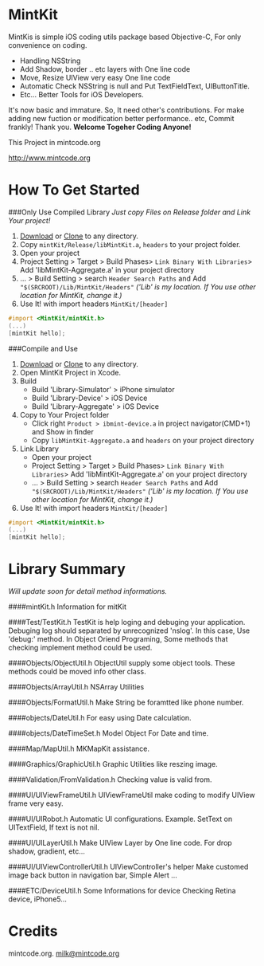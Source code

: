MintKit
=======

MintKis is simple iOS coding utils package based Objective-C, For only convenience on coding.
* Handling NSString
* Add Shadow, border .. etc layers with One line code
* Move, Resize UIView very easy One line code
* Automatic Check NSString is null and Put TextFieldText, UIButtonTitle.
* Etc... Better Tools for iOS Developers.

It's now basic and immature. So, It need other's contributions.
For make adding new fuction or modification better performance.. etc,
Commit frankly! Thank you.
**Welcome Togeher Coding Anyone!**

This Project in mintcode.org

<http://www.mintcode.org>


How To Get Started
====

###Only Use Compiled Library
*Just copy Files on Release folder and Link Your project!*

1. [Download](https://github.com/soleaf/MintKit/archive/master.zip) or [Clone](github-mac://openRepo/https://github.com/soleaf/MintKit) to any directory.
2. Copy `mintKit/Release/libMintKit.a`, `headers` to your project folder.
3. Open your project
4. Project Setting > Target > Build Phases> `Link Binary With Libraries`> Add 'libMintKit-Aggregate.a' in your project directory
5. … > Build Setting > search `Header Search Paths`  and Add `"$(SRCROOT)/Lib/MintKit/Headers"` *('Lib' is my location. If You use other location for MintKit, change it.)*
6. Use It! with import headers `MintKit/[header]`

```objective-c
#import <MintKit/mintKit.h>
(...)
[mintKit hello];
```

###Compile and Use

1. [Download](https://github.com/soleaf/MintKit/archive/master.zip) or [Clone](github-mac://openRepo/https://github.com/soleaf/MintKit) to any directory.
2. Open MintKit Project in Xcode.
3. Build
    * Build 'Library-Simulator' > iPhone simulator
    * Build 'Library-Device' > iOS Device
    * Build 'Library-Aggregate' > iOS Device
4. Copy to Your Project folder
    * Click right `Product > ibmint-device.a` in project navigator(CMD+1)  and Show in finder
    * Copy `libMintKit-Aggregate.a` and `headers` on your project directory
5. Link Library
    * Open your project
    * Project Setting > Target > Build Phases> `Link Binary With Libraries`> Add 'libMintKit-Aggregate.a' on your project directory
    *  … > Build Setting > search `Header Search Paths`  and Add `"$(SRCROOT)/Lib/MintKit/Headers"` *('Lib' is my location. If You use other location for MintKit, change it.)*
6. Use It! with import headers `MintKit/[header]`

```objective-c
#import <MintKit/mintKit.h>
(...)
[mintKit hello];
```

Library Summary
===
*Will update soon for detail method informations.*

####mintKit.h
Information for mitKit


####Test/TestKit.h
TestKit is help loging and debuging your application.
    Debuging log should separated by unrecognized 'nslog'. In this case, Use 'debug:' method.
    In Object Oriend Programing, Some methods that checking implement method could be used.


####Objects/ObjectUtil.h
ObjectUtil supply some object tools.
These methods could be moved info other class.

####Objects/ArrayUtil.h
NSArray Utilities

####Objects/FormatUtil.h
Make String be foramtted like phone number.


####objects/DateUtil.h
For easy using Date calculation.

####objects/DateTimeSet.h
 Model Object For Date and time.
 
 
####Map/MapUtil.h
MKMapKit assistance.

####Graphics/GraphicUtil.h
Graphic Utilities like reszing image.

####Validation/FromValidation.h
Checking value is valid from.

####UI/UIViewFrameUtil.h
UIViewFrameUtil make coding to modify UIView frame very easy.
 
####UI/UIRobot.h
Automatic UI configurations.
Example. SetText on UITextField, If text is not nil.

####UI/UILayerUtil.h
Make UIView Layer by One line code.
For drop shadow, gradient, etc...

####UI/UIViewControllerUtil.h
UIViewController's helper
Make customed image back button in navigation bar,
Simple Alert ...

####ETC/DeviceUtil.h
Some Informations for device
Checking Retina device, iPhone5...

Credits
===
mintcode.org.
<milk@mintcode.org>
